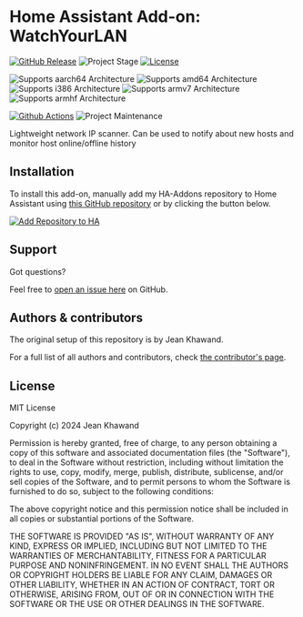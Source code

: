 # Home Assistant Add-on: WatchYourLAN

[![GitHub Release][releases-shield]][releases]
![Project Stage][project-stage-shield]
[![License][license-shield]](LICENSE.md)

![Supports aarch64 Architecture][aarch64-shield]
![Supports amd64 Architecture][amd64-shield]
![Supports i386 Architecture][i386-shield]
![Supports armv7 Architecture][armv7-shield]
![Supports armhf Architecture][armhf-shield]



[![Github Actions][github-actions-shield]][github-actions]
![Project Maintenance][maintenance-shield]

Lightweight network IP scanner.
Can be used to notify about new hosts and monitor host online/offline history

## Installation

To install this add-on, manually add my HA-Addons repository to Home Assistant
using [this GitHub repository][ha-addons] or by clicking the button below.

[![Add Repository to HA][my-ha-badge]][my-ha-url]

## Support

Got questions?

Feel free to [open an issue here][issue] on GitHub.

## Authors & contributors

The original setup of this repository is by Jean Khawand.

For a full list of all authors and contributors,
check [the contributor's page][contributors].

## License

MIT License

Copyright (c) 2024 Jean Khawand

Permission is hereby granted, free of charge, to any person obtaining a copy
of this software and associated documentation files (the "Software"), to deal
in the Software without restriction, including without limitation the rights
to use, copy, modify, merge, publish, distribute, sublicense, and/or sell
copies of the Software, and to permit persons to whom the Software is
furnished to do so, subject to the following conditions:

The above copyright notice and this permission notice shall be included in all
copies or substantial portions of the Software.

THE SOFTWARE IS PROVIDED "AS IS", WITHOUT WARRANTY OF ANY KIND, EXPRESS OR
IMPLIED, INCLUDING BUT NOT LIMITED TO THE WARRANTIES OF MERCHANTABILITY,
FITNESS FOR A PARTICULAR PURPOSE AND NONINFRINGEMENT. IN NO EVENT SHALL THE
AUTHORS OR COPYRIGHT HOLDERS BE LIABLE FOR ANY CLAIM, DAMAGES OR OTHER
LIABILITY, WHETHER IN AN ACTION OF CONTRACT, TORT OR OTHERWISE, ARISING FROM,
OUT OF OR IN CONNECTION WITH THE SOFTWARE OR THE USE OR OTHER DEALINGS IN THE
SOFTWARE.

[aarch64-shield]: https://img.shields.io/badge/aarch64-yes-green.svg
[amd64-shield]: https://img.shields.io/badge/amd64-yes-green.svg
[armv7-shield]: https://img.shields.io/badge/armv7-yes-green.svg
[i386-shield]: https://img.shields.io/badge/i386-yes-green.svg
[armhf-shield]: https://img.shields.io/badge/armhf-no-red.svg
[contributors]: https://github.com/jeankhawand/addon-watchyourlan/graphs/contributors
[github-actions-shield]: https://github.com/jeankhawand/addon-watchyourlan/workflows/CI/badge.svg
[github-actions]: https://github.com/jeankhawand/addon-watchyourlan/actions
[ha-addons]: https://github.com/jeankhawand/ha-addons
[i386-shield]: https://img.shields.io/badge/i386-no-red.svg
[issue]: https://github.com/jeankhawand/addon-watchyourlan/issues
[license-shield]: https://img.shields.io/github/license/jeankhawand/addon-watchyourlan
[maintenance-shield]: https://img.shields.io/maintenance/yes/2024.svg
[project-stage-shield]: https://img.shields.io/badge/project%20stage-production%20ready-brightgreen.svg
[releases-shield]: https://img.shields.io/github/v/release/jeankhawand/addon-watchyourlan?include_prereleases
[releases]: https://github.com/jeankhawand/addon-watchyourlan/releases
[jeankhawand]: https://github.com/jeankhawand
[my-ha-badge]: https://my.home-assistant.io/badges/supervisor_add_addon_repository.svg
[my-ha-url]: https://my.home-assistant.io/redirect/supervisor_add_addon_repository/?repository_url=https%3A%2F%2Fgithub.com%2Fjeankhawand%2Fha-addons
